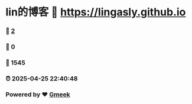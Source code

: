 # lin的博客 :link: https://lingasly.github.io 
### :page_facing_up: [2](https://lingasly.github.io/tag.html) 
### :speech_balloon: 0 
### :hibiscus: 1545 
### :alarm_clock: 2025-04-25 22:40:48 
### Powered by :heart: [Gmeek](https://github.com/Meekdai/Gmeek)
